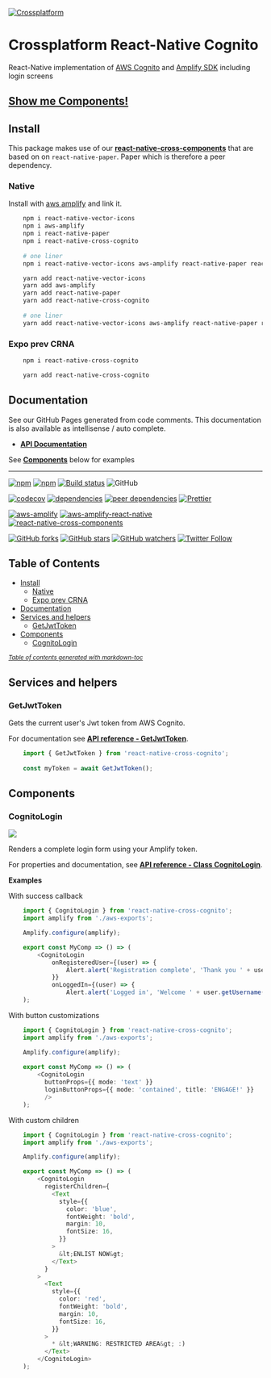 [![Crossplatform](https://crossplatform.se/wp-content/uploads/2018/05/Crossplatform-Sweden-AB-01_web.jpg)](https://www.crossplatform.se/)

<!-- language-all: javascript -->

# Crossplatform React-Native Cognito

React-Native implementation of [AWS Cognito](https://aws.amazon.com/cognito/) and [Amplify SDK](https://aws-amplify.github.io/docs/js/start?ref=amplify-rn-btn&platform=react-native#step-4-integrate-aws-resources) including login screens

## [Show me Components!](#components)

## Install

This package makes use of our **[react-native-cross-components](https://github.com/crossplatformsweden/react-native-components)** that are based on on `react-native-paper`. Paper which is therefore a peer dependency.

### Native
Install with [aws amplify](https://aws-amplify.github.io/docs/js/tutorials/building-react-native-apps/) and link it.


```bash
	npm i react-native-vector-icons
	npm i aws-amplify
	npm i react-native-paper
	npm i react-native-cross-cognito
	
	# one liner
	npm i react-native-vector-icons aws-amplify react-native-paper react-native-cross-cognito
```

```bash
	yarn add react-native-vector-icons
	yarn add aws-amplify
	yarn add react-native-paper
	yarn add react-native-cross-cognito
	
	# one liner
	yarn add react-native-vector-icons aws-amplify react-native-paper react-native-cross-cognito
```


### Expo prev CRNA

```bash
	npm i react-native-cross-cognito
```

```bash
	yarn add react-native-cross-cognito
```


## Documentation

See our GitHub Pages generated from code comments. This documentation is also available as intellisense / auto complete.

- **[API Documentation](https://crossplatformsweden.github.io/react-native-cross-cognito/)**

See **[Components](#components)** below for examples

---

[![npm](https://img.shields.io/npm/v/react-native-cross-cognito.svg)](https://www.npmjs.com/package/react-native-cross-cognito) [![npm](https://img.shields.io/npm/dt/react-native-cross-cognito.svg)](https://www.npmjs.com/package/react-native-cross-cognito) [![Build status](https://crossplatformsweden.visualstudio.com/ParkeraApp/_apis/build/status/react-native-cross-cognito-CI)](https://crossplatformsweden.visualstudio.com/ParkeraApp/_build/latest?definitionId=16) ![GitHub](https://img.shields.io/github/license/crossplatformsweden/react-native-cross-cognito.svg)

[![codecov](https://codecov.io/gh/crossplatformsweden/react-native-cross-cognito/branch/master/graph/badge.svg)](https://codecov.io/gh/crossplatformsweden/react-native-cross-cognito) [![dependencies](https://david-dm.org/crossplatformsweden/react-native-cross-cognito/status.svg)](https://david-dm.org/crossplatformsweden/react-native-cross-cognito) [![peer dependencies](https://img.shields.io/david/peer/crossplatformsweden/react-native-cross-cognito.svg)](https://github.com/crossplatformsweden/react-native-cross-cognito) [![Prettier](https://img.shields.io/badge/styled_with-prettier-ff69b4.svg)](https://github.com/prettier/prettier)

[![aws-amplify](https://img.shields.io/badge/AWS%20Amplify-v1.1.17-blue.svg)](https://github.com/aws-amplify/amplify-js) [![aws-amplify-react-native](https://img.shields.io/badge/AWS%20Amplify%20React%20Native-v2.1.5-blue.svg)](https://www.npmjs.com/package/aws-amplify-react-native) [![react-native-cross-components](https://img.shields.io/badge/React%20Native%20Cross%20Components-v0.2.4-blue.svg)](https://github.com/crossplatformsweden/react-native-components)

[![GitHub forks](https://img.shields.io/github/forks/crossplatformsweden/react-native-cross-cognito.svg?style=social&label=Fork)](https://github.com/crossplatformsweden/react-native-cross-cognito)
[![GitHub stars](https://img.shields.io/github/stars/crossplatformsweden/react-native-cross-cognito.svg?style=social&label=Star)](https://github.com/crossplatformsweden/react-native-cross-cognito) [![GitHub watchers](https://img.shields.io/github/watchers/crossplatformsweden/react-native-cross-cognito.svg?style=social&label=Watch)](https://github.com/crossplatformsweden/react-native-cross-cognito) [![Twitter Follow](https://img.shields.io/twitter/follow/crossplatformse.svg?style=social)](https://twitter.com/crossplatformse)

## Table of Contents
  * [Install](#install)
    + [Native](#native)
    + [Expo prev CRNA](#expo-prev-crna)
  * [Documentation](#documentation)
  * [Services and helpers](#services-and-helpers)
    + [GetJwtToken](#getjwttoken)
  * [Components](#components)
    + [CognitoLogin](#cognitologin)

<small><i><a href='http://ecotrust-canada.github.io/markdown-toc/'>Table of contents generated with markdown-toc</a></i></small>


## Services and helpers

### GetJwtToken
Gets the current user's Jwt token from AWS Cognito.

For documentation see **[API reference - GetJwtToken](https://crossplatformsweden.github.io/react-native-cross-cognito/modules/_jwt_getjwttoken_.html)**.

```typescript
	import { GetJwtToken } from 'react-native-cross-cognito';
	
	const myToken = await GetJwtToken();
```

## Components

### CognitoLogin

![](https://media.giphy.com/media/TGMBAkTYs1Xhojabxl/giphy.gif)

Renders a complete login form using your Amplify token.

For properties and documentation, see **[API reference - Class CognitoLogin](https://crossplatformsweden.github.io/react-native-cross-cognito/classes/_login_components_cognitologin_.cognitologin.html)**.

**Examples**

With success callback

```typescript
	import { CognitoLogin } from 'react-native-cross-cognito';
	import amplify from './aws-exports';

	Amplify.configure(amplify);

	export const MyComp => () => (
		<CognitoLogin
			onRegisteredUser={(user) => {
				Alert.alert('Registration complete', 'Thank you ' + user.getUsername());
			}}
			onLoggedIn={(user) => {
				Alert.alert('Logged in', 'Welcome ' + user.getUsername());			}} />
	);
```

With button customizations

```typescript
	import { CognitoLogin } from 'react-native-cross-cognito';
	import amplify from './aws-exports';

	Amplify.configure(amplify);
	
	export const MyComp => () => (
        <CognitoLogin
          buttonProps={{ mode: 'text' }}
          loginButtonProps={{ mode: 'contained', title: 'ENGAGE!' }}
          />
	);
```
              

With custom children

```typescript
	import { CognitoLogin } from 'react-native-cross-cognito';
	import amplify from './aws-exports';

	Amplify.configure(amplify);

	export const MyComp => () => (
        <CognitoLogin
          registerChildren={
            <Text
              style={{
                color: 'blue',
                fontWeight: 'bold',
                margin: 10,
                fontSize: 16,
              }}
            >
              &lt;ENLIST NOW&gt;
            </Text>
          }
        >
          <Text
            style={{
              color: 'red',
              fontWeight: 'bold',
              margin: 10,
              fontSize: 16,
            }}
          >
            * &lt;WARNING: RESTRICTED AREA&gt; :)
          </Text>
        </CognitoLogin>
	);
```